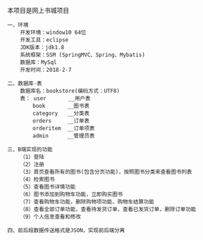 本项目是网上书城项目

	一、环境
		开发环境：window10 64位
		开发工具：eclipse
		JDK版本：jdk1.8
		系统框架：SSM (SpringMVC、Spring、Mybatis)
		数据库：MySql
		开发时间：2018-2-7
	
	二、数据库-表
		数据库名：bookstore(编码方式：UTF8)	
		表： user       __用户表
		    book       __图书表  
		    category   __分类表
		    orders     __订单表
		    orderitem  __订单项表
		    admin      __管理员表
	
	三、B端实现的功能
		（1）登陆
		（2）注册
		（3）首页查看所有的图书(包含分页功能)，按照图书分类来查看图书列表
		（4）检索图书
		（5）查看图书详情功能
		（6）图书添加到购物车功能，立即购买图书
		（7）查看购物车功能，删除购物项功能，购物车结算功能
		（8）查看全部订单功能，查看待发货订单，查看已发货订单，删除订单功能
		（9）个人信息查看和修改
	
	四、前后段数据传送格式是JSON，实现前后端分离
		 
		 
		 
		 
		 
		 
		 
		 
		 
		 
		 
		 
		 
		 
		
	